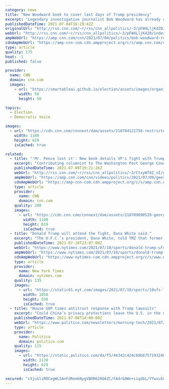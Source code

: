 ```yaml
---
category: news
title: "New Woodward book to cover last days of Trump presidency"
excerpt: "Legendary investigative journalist Bob Woodward has already covered fear and rage within the Trump White House, and soon, he will release a third book on Donald Trump's final days in office.\n    \n"
publishedDateTime: 2021-07-04T16:28:42Z
originalUrl: "http://rss.cnn.com/~r/rss/cnn_allpolitics/~3/pFW4LljK4Z0/index.html"
webUrl: "http://rss.cnn.com/~r/rss/cnn_allpolitics/~3/pFW4LljK4Z0/index.html"
ampWebUrl: "https://amp.cnn.com/cnn/2021/07/04/politics/bob-woodward-robert-costa-donald-trump-new-book/index.html"
cdnAmpWebUrl: "https://amp-cnn-com.cdn.ampproject.org/c/s/amp.cnn.com/cnn/2021/07/04/politics/bob-woodward-robert-costa-donald-trump-new-book/index.html"
type: article
quality: 175
heat: -1
published: false

provider:
  name: CNN
  domain: cnn.com
  images:
    - url: "https://smartableai.github.io/election/assets/images/organizations/cnn.com-50x50.jpg"
      width: 50
      height: 50

topics:
  - Election
  - Democratic Voice

images:
  - url: "https://cdn.cnn.com/cnnnext/dam/assets/210704121756-restricted-split-bob-woodward-robert-costa-super-tease.jpg"
    width: 1100
    height: 619
    isCached: true

related:
  - title: "'Mr. Pence lost it': New book details VP's fight with Trump"
    excerpt: "Contributing columnist to The Washington Post George Conway reacts to a new book detailing a tense exchange between Donald Trump and Mike Pence.\n    \n"
    publishedDateTime: 2021-07-09T19:21:28Z
    webUrl: "http://rss.cnn.com/~r/rss/cnn_allpolitics/~3/CtxyWf8Z_nI/george-conway-mike-pence-trump-meeting-book-newday-vpx.cnn"
    ampWebUrl: "https://amp.cnn.com/cnn/videos/politics/2021/07/09/george-conway-mike-pence-trump-meeting-book-newday-vpx.cnn"
    cdnAmpWebUrl: "https://amp-cnn-com.cdn.ampproject.org/c/s/amp.cnn.com/cnn/videos/politics/2021/07/09/george-conway-mike-pence-trump-meeting-book-newday-vpx.cnn"
    type: article
    provider:
      name: CNN
      domain: cnn.com
    quality: 200
    images:
      - url: "https://cdn.cnn.com/cnnnext/dam/assets/210709090520-george-conway-newday-07092021-super-tease.jpeg"
        width: 1100
        height: 619
        isCached: true
  - title: "Donald Trump will attend the fight, Dana White said."
    excerpt: "The U.F.C.’s president, Dana White, told TMZ that former President Donald J. Trump would be in Las Vegas on Saturday night as McGregor and Poirier complete their trilogy at U.F.C. 264. White said that Trump will sit right behind him on the floor near the octagon."
    publishedDateTime: 2021-07-10T23:07:00Z
    webUrl: "https://www.nytimes.com/2021/07/10/sports/donald-trump-ufc.html"
    ampWebUrl: "https://www.nytimes.com/2021/07/10/sports/donald-trump-ufc.amp.html"
    cdnAmpWebUrl: "https://www-nytimes-com.cdn.ampproject.org/c/s/www.nytimes.com/2021/07/10/sports/donald-trump-ufc.amp.html"
    type: article
    provider:
      name: New York Times
      domain: nytimes.com
    quality: 135
    images:
      - url: "https://static01.nyt.com/images/2021/07/10/sports/10ufc-live05/10ufc-live05-facebookJumbo.jpg"
        width: 1050
        height: 550
        isCached: true
  - title: "House GOP times antitrust response with Trump lawsuits"
    excerpt: "Could China’s privacy protections leave the U.S. in the dust? — After Florida’s social media bill, Texas is next"
    publishedDateTime: 2021-07-08T14:00:00Z
    webUrl: "https://www.politico.com/newsletters/morning-tech/2021/07/08/house-gop-times-antitrust-response-with-trump-lawsuits-796373"
    type: article
    provider:
      name: Politico
      domain: politico.com
    quality: 115
    images:
      - url: "https://static.politico.com/da/f5/44342c424c68b675719324b1106b/politico.jpg"
        width: 1120
        height: 629
        isCached: true

secured: "cXjuSliRDCegWLSAnFdRemkNygVBOR628Q6ZC/FAdrG8Wn+iiqdbL/YYwsuSUJ98BpW7Wch6KVkef/b4wKlIBJdadWU7HEhL/QIWMX7TAFyr/5BIIfTtt/sp2zrg0X1U/zi+7Op09sHCMv/asNHEzk6wINZG+IvGsJqGbD0OCI+oAN9+L+1ie7xaRkusM+1HqXqWuKZ0m5SFe62oASoYxGKdHmPwOyj1ZrK85KTcN3Iw9Jm5Kb8hcXIpPBXbj0NIQMyqq9D4xIdR0eAiCwgMoRlaO0UHl0IgPKXAyQuqvys5XX9TmQYMe/aoCvGuz45iMAVYD+T+VvBwxI2wdEPxVRyy0c53voQfP9lK8eA6lO8=;ZFqoemp5fcYTKMTta4I49g=="
---
```



